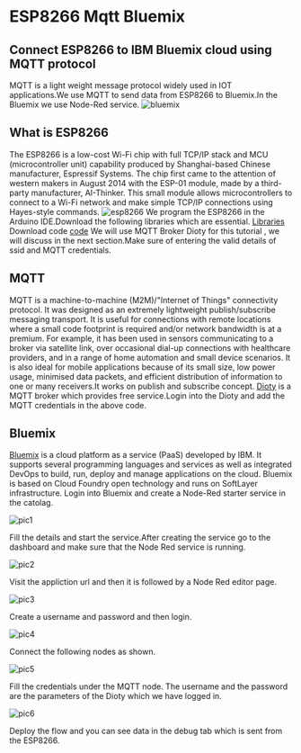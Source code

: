 # ESP8266 Mqtt Bluemix
## Connect ESP8266 to IBM Bluemix cloud using MQTT protocol
MQTT is a light weight message protocol widely used in IOT applications.We use MQTT to send data from ESP8266 to Bluemix.In the Bluemix we use Node-Red service.
![bluemix](https://user-images.githubusercontent.com/25893079/30521750-3a3b800c-9be2-11e7-9f87-fca9a385532f.png)
## What is ESP8266
The ESP8266 is a low-cost Wi-Fi chip with full TCP/IP stack and MCU (microcontroller unit) capability produced by Shanghai-based Chinese manufacturer, Espressif Systems. The chip first came to the attention of western makers in August 2014 with the ESP-01 module, made by a third-party manufacturer, AI-Thinker. This small module allows microcontrollers to connect to a Wi-Fi network and make simple TCP/IP connections using Hayes-style commands. 
![esp8266](https://user-images.githubusercontent.com/25893079/30521791-bacc5124-9be2-11e7-8433-034606159528.png)
We program the ESP8266 in the Arduino IDE.Download the following libraries which are essential. 
[Libraries](https://github.com/esp8266/Arduino)
Download code
[code](https://github.com/taruntadikonda/esp8266-mqtt-bluemix)
We will use MQTT Broker Dioty for this tutorial , we will discuss in the next section.Make sure of entering the valid details of ssid and MQTT credentials. 
## MQTT
MQTT is a machine-to-machine (M2M)/"Internet of Things" connectivity protocol. It was designed as an extremely lightweight publish/subscribe messaging transport. It is useful for connections with remote locations where a small code footprint is required and/or network bandwidth is at a premium. For example, it has been used in sensors communicating to a broker via satellite link, over occasional dial-up connections with healthcare providers, and in a range of home automation and small device scenarios. It is also ideal for mobile applications because of its small size, low power usage, minimised data packets, and efficient distribution of information to one or many receivers.It works on publish and subscribe concept. 
[Dioty](http://www.dioty.co/) is a MQTT broker which provides free service.Login into the Dioty and add the MQTT credentials in the above code. 
## Bluemix
[Bluemix](https://console.bluemix.net/) is a cloud platform as a service (PaaS) developed by IBM. It supports several programming languages and services as well as integrated DevOps to build, run, deploy and manage applications on the cloud. Bluemix is based on Cloud Foundry open technology and runs on SoftLayer infrastructure. Login into Bluemix and create a Node-Red starter service in the catolag. 

![pic1](https://user-images.githubusercontent.com/25893079/30521891-f62c0ff0-9be4-11e7-898f-2e17e543bbb1.png)

Fill the details and start the service.After creating the service go to the dashboard and make sure that the Node Red service is running.

![pic2](https://user-images.githubusercontent.com/25893079/30521893-fc3ad598-9be4-11e7-9489-b87bc4e97b72.png)

Visit the appliction url and then it is followed by a Node Red editor page. 

![pic3](https://user-images.githubusercontent.com/25893079/30521894-06a9a586-9be5-11e7-99bd-f1e9e6e378d1.png)

Create a username and password and then login.

![pic4](https://user-images.githubusercontent.com/25893079/30521896-0bf9b724-9be5-11e7-8d8b-06e6dd41dc50.png)

Connect the following nodes as shown. 

![pic5](https://user-images.githubusercontent.com/25893079/30521898-1299fa1c-9be5-11e7-9684-e6ef69fcffc9.png)

Fill the credentials under the MQTT node. The username and the password are the parameters of the Dioty which we have logged in. 

![pic6](https://user-images.githubusercontent.com/25893079/30521904-248fd7e6-9be5-11e7-80c8-d60ac457a7f3.png)

Deploy the flow and you can see data in the debug tab which is sent from the ESP8266. 
